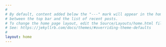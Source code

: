 ```yaml
---
#
# By default, content added below the "---" mark will appear in the home page
# between the top bar and the list of recent posts.
# To change the home page layout, edit the Source/Layouts/home.html file.
# See: https://jekyllrb.com/docs/themes/#overriding-theme-defaults
#
layout: home
---
```

